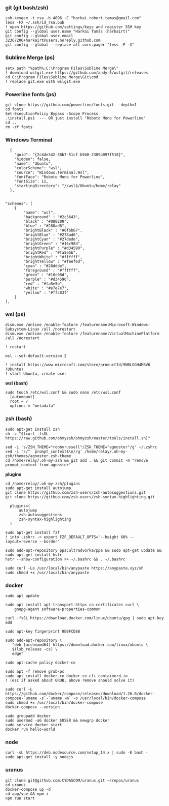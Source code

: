 ### git (git bash/zsh)

```
ssh-keygen -t rsa -b 4096 -C "harkai.robert.tamas@gmail.com"
less -FX ~/.ssh/id_rsa.pub
! open https://github.com/settings/keys and register SSH key
git config --global user.name "Harkai Tamás (harkairt)"
git config --global user.email 32367206+harkairt@users.noreply.github.com
git config --global --replace-all core.pager "less -F -X"
```

### Sublime Merge (ps)

```
setx path "%path%;C:\Program Files\Sublime Merge\"
! download wslgit.exe https://github.com/andy-5/wslgit/releases
cd C:\Program Files\Sublime Merge\Git\cmd
! replace git.exe with wslgit.exe
```

### Powerline fonts (ps)

```
git clone https://github.com/powerline/fonts.git --depth=1
cd fonts
Set-ExecutionPolicy Bypass -Scope Process 
.\install.ps1  --- OR just install "Roboto Mono for Powerline"
cd ..
rm -rf fonts            
```

### Windows Terminal

      {
        "guid": "{2c4de342-38b7-51cf-b940-2309a097f518}",
        "hidden": false,
        "name": "Ubuntu",
        "colorScheme": "wsl",
        "source": "Windows.Terminal.Wsl",
        "fontFace": "Roboto Mono for Powerline",
        "fontSize": 11,
        "startingDirectory": "//wsl$/Ubuntu/home/relay"
      },


    "schemes": [
        {
            "name": "wsl",
            "background" : "#2c3643",
            "black" : "#080200",
            "blue" : "#288ad6",
            "brightBlack" : "#6f6b67",
            "brightBlue" : "#278ad6",
            "brightCyan" : "#27dede",
            "brightGreen" : "#16c98d",
            "brightPurple" : "#d34590",
            "brightRed" : "#fa5e5b",
            "brightWhite" : "#ffffff",
            "brightYellow" : "#feef6d",
            "cyan" : "#28ddde",
            "foreground" : "#ffffff",
            "green" : "#16c98d",
            "purple" : "#d34590",
            "red" : "#fa5e5b",
            "white" : "#e7e7e7",
            "yellow" : "#ffc83f"
        }
    ],




### wsl (ps)

```
dism.exe /online /enable-feature /featurename:Microsoft-Windows-Subsystem-Linux /all /norestart
dism.exe /online /enable-feature /featurename:VirtualMachinePlatform /all /norestart

! restart

wsl --set-default-version 2

! install https://www.microsoft.com/store/productId/9NBLGGH4MSV6 (Ubuntu)
! start Ubuntu, create user
```
**wsl (bash)**
```
sudo touch /etc/wsl.conf && sudo nano /etc/wsl.conf
  [automount]
  root = /
  options = "metadata"
```

### zsh (bash)

```
sudo apt-get install zsh 
sh -c "$(curl -fsSL https://raw.github.com/ohmyzsh/ohmyzsh/master/tools/install.sh)"

sed -i 's/ZSH_THEME="robbyrussell"/ZSH_THEME="agnoster"/g' ~/.zshrc
sed -i 's/^  prompt_context$\n//g' /home/relay/.oh-my-zsh/themes/agnoster.zsh-theme
cd /home/relay/.oh-my-zsh && git add . && git commit -m "remove prompt_context from agnoster"
```
**plugins**

```
cd /home/relay/.oh-my-zsh/plugins
sudo apt-get install autojump
git clone https://github.com/zsh-users/zsh-autosuggestions.git
git clone https://github.com/zsh-users/zsh-syntax-highlighting.git 

  plugins=(
      autojump
      zsh-autosuggestions
      zsh-syntax-highlighting
  )
```

```
sudo apt-get install fzf
! into .zshrc -> export FZF_DEFAULT_OPTS='--height 60% --layout=reverse --border'
```

```
sudo add-apt-repository ppa:ultradvorka/ppa && sudo apt-get update && sudo apt-get install hstr 
hstr --show-configuration >> ~/.bashrc && . ~/.bashrc
```

```
sudo curl -Lo /usr/local/bin/anypaste https://anypaste.xyz/sh
sudo chmod +x /usr/local/bin/anypaste
```

### docker

```
sudo apt update 

sudo apt install apt-transport-https ca-certificates curl \
    gnupg-agent software-properties-common

curl -fsSL https://download.docker.com/linux/ubuntu/gpg | sudo apt-key add

sudo apt-key fingerprint 0EBFCD88

sudo add-apt-repository \
   "deb [arch=amd64] https://download.docker.com/linux/ubuntu \
   $(lsb_release -cs) \
   edge"

sudo apt-cache policy docker-ce

sudo apt -f remove grub-pc
sudo apt install docker-ce docker-ce-cli containerd.io
! (esc if asked about GRUB, above remove should solve it)

sudo curl -L https://github.com/docker/compose/releases/download/1.26.0/docker-compose-`uname -s`-`uname -m` -o /usr/local/bin/docker-compose
sudo chmod +x /usr/local/bin/docker-compose
docker-compose --version

sudo groupadd docker
sudo usermod -aG docker $USER && newgrp docker 
sudo service docker start
docker run hello-world
```

### node

```
curl -sL https://deb.nodesource.com/setup_14.x | sudo -E bash -
sudo apt-get install -y nodejs
```

### uranus
```
git clone git@github.com:CYDASCOM/uranus.git ~/repos/uranus
cd uranus
docker-compose up -d
cd app/vue && npm i
npm run start
```

